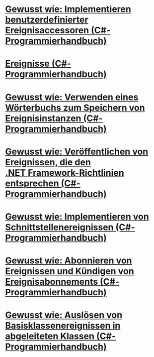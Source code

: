 # [Gewusst wie: Implementieren benutzerdefinierter Ereignisaccessoren (C#-Programmierhandbuch)](how-to-implement-custom-event-accessors.md)
# [Ereignisse (C#-Programmierhandbuch)](index.md)
# [Gewusst wie: Verwenden eines Wörterbuchs zum Speichern von Ereignisinstanzen (C#-Programmierhandbuch)](how-to-use-a-dictionary-to-store-event-instances.md)
# [Gewusst wie: Veröffentlichen von Ereignissen, die den .NET Framework-Richtlinien entsprechen (C#-Programmierhandbuch)](how-to-publish-events-that-conform-to-net-framework-guidelines.md)
# [Gewusst wie: Implementieren von Schnittstellenereignissen (C#-Programmierhandbuch)](how-to-implement-interface-events.md)
# [Gewusst wie: Abonnieren von Ereignissen und Kündigen von Ereignisabonnements (C#-Programmierhandbuch)](how-to-subscribe-to-and-unsubscribe-from-events.md)
# [Gewusst wie: Auslösen von Basisklassenereignissen in abgeleiteten Klassen (C#-Programmierhandbuch)](how-to-raise-base-class-events-in-derived-classes.md)
